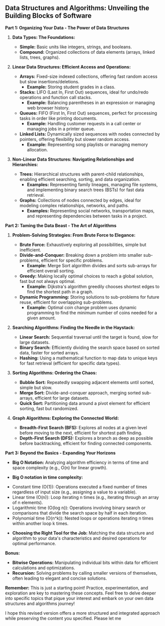## Data Structures and Algorithms: Unveiling the Building Blocks of Software

**Part 1: Organizing Your Data - The Power of Data Structures**

1. **Data Types: The Foundations:**
    - **Simple:** Basic units like integers, strings, and booleans.
    - **Compound:** Organized collections of data elements (arrays, linked lists, trees, graphs).

2. **Linear Data Structures: Efficient Access and Operations:**
    - **Arrays:** Fixed-size indexed collections, offering fast random access but slow insertions/deletions.
        - **Example:** Storing student grades in a class.
    - **Stacks:** LIFO (Last In, First Out) sequences, ideal for undo/redo operations and function call stacks.
        - **Example:** Balancing parentheses in an expression or managing web browser history.
    - **Queues:** FIFO (First In, First Out) sequences, perfect for processing tasks in order like printing documents.
        - **Example:** Handling customer requests in a call center or managing jobs in a printer queue.
    - **Linked Lists:** Dynamically sized sequences with nodes connected by pointers, offering flexibility but slower random access.
        - **Example:** Representing song playlists or managing memory allocation.

3. **Non-Linear Data Structures: Navigating Relationships and Hierarchies:**
    - **Trees:** Hierarchical structures with parent-child relationships, enabling efficient searching, sorting, and data organization.
        - **Examples:** Representing family lineages, managing file systems, and implementing binary search trees (BSTs) for fast data retrieval.
    - **Graphs:** Collections of nodes connected by edges, ideal for modeling complex relationships, networks, and paths.
        - **Examples:** Representing social networks, transportation maps, and representing dependencies between tasks in a project.

**Part 2: Taming the Data Beast - The Art of Algorithms**

1. **Problem-Solving Strategies: From Brute Force to Elegance:**
    - **Brute Force:** Exhaustively exploring all possibilities, simple but inefficient.
    - **Divide-and-Conquer:** Breaking down a problem into smaller sub-problems, efficient for specific problems.
        - **Example:** Merge Sort algorithm divides and sorts sub-arrays for efficient overall sorting.
    - **Greedy:** Making locally optimal choices to reach a global solution, fast but not always optimal.
        - **Example:** Dijkstra's algorithm greedily chooses shortest edges to find the shortest path in a graph.
    - **Dynamic Programming:** Storing solutions to sub-problems for future reuse, efficient for overlapping sub-problems.
        - **Example:** Optimal coin change problem uses dynamic programming to find the minimum number of coins needed for a given amount.

2. **Searching Algorithms: Finding the Needle in the Haystack:**
    - **Linear Search:** Sequential traversal until the target is found, slow for large datasets.
    - **Binary Search:** Efficiently dividing the search space based on sorted data, faster for sorted arrays.
    - **Hashing:** Using a mathematical function to map data to unique keys for fast retrieval (efficient for specific data types).

3. **Sorting Algorithms: Ordering the Chaos:**
    - **Bubble Sort:** Repeatedly swapping adjacent elements until sorted, simple but slow.
    - **Merge Sort:** Divide-and-conquer approach, merging sorted sub-arrays, efficient for large datasets.
    - **Quick Sort:** Partitioning data around a pivot element for efficient sorting, fast but randomized.

4. **Graph Algorithms: Exploring the Connected World:**
    - **Breadth-First Search (BFS):** Explores all nodes at a given level before moving to the next, efficient for shortest path finding.
    - **Depth-First Search (DFS):** Explores a branch as deep as possible before backtracking, efficient for finding connected components.

**Part 3: Beyond the Basics - Expanding Your Horizons**

* **Big O Notation:** Analyzing algorithm efficiency in terms of time and space complexity (e.g., O(n) for linear growth).

* **Big O notation in time complexity:**
- Constant time (O(1)): Operations executed a fixed number of times regardless of input size (e.g., assigning a value to a variable).
- Linear time (O(n)): Loop iterating n times (e.g., iterating through an array of n elements).
- Logarithmic time (O(log n)): Operations involving binary search or comparisons that divide the search space by half in each iteration.
- Polynomial time (O(n^k)): Nested loops or operations iterating n times within another loop k times.

* **Choosing the Right Tool for the Job:** Matching the data structure and algorithm to your data's characteristics and desired operations for optimal performance.

**Bonus:**

* **Bitwise Operations:** Manipulating individual bits within data for efficient calculations and optimizations.
* **Recursion:** Solving problems by calling smaller versions of themselves, often leading to elegant and concise solutions.

**Remember:** This is just a starting point! Practice, experimentation, and exploration are key to mastering these concepts. Feel free to delve deeper into specific topics that pique your interest and embark on your own data structures and algorithms journey!

I hope this revised version offers a more structured and integrated approach while preserving the content you specified. Please let me